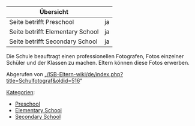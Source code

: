 | Übersicht | |
| --- | --- |
| Seite betrifft Preschool | ja |
| Seite betrifft Elementary School | ja |
| Seite betrifft Secondary School | ja |

Die Schule beauftragt einen professionellen Fotografen, Fotos einzelner Schüler und der Klassen zu machen. Eltern können diese Fotos erwerben.

Abgerufen von „[/ISB-Eltern-wiki/de/index.php?title=Schulfotograf&oldid=516](/ISB-Eltern-wiki/de/index.php?title=Schulfotograf&oldid=516)“

[Kategorien](/ISB-Eltern-wiki/de/Spezial:Kategorien "Spezial:Kategorien"):

-   [Preschool](/ISB-Eltern-wiki/de/Kategorie:Preschool "Kategorie:Preschool")
-   [Elementary School](/ISB-Eltern-wiki/de/Kategorie:Elementary_School "Kategorie:Elementary School")
-   [Secondary School](/ISB-Eltern-wiki/de/Kategorie:Secondary_School "Kategorie:Secondary School")